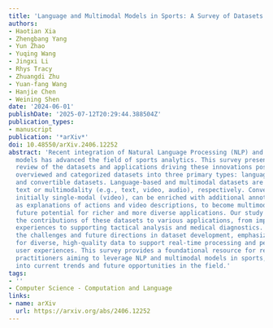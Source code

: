 ```yaml
---
title: 'Language and Multimodal Models in Sports: A Survey of Datasets and Applications'
authors:
- Haotian Xia
- Zhengbang Yang
- Yun Zhao
- Yuqing Wang
- Jingxi Li
- Rhys Tracy
- Zhuangdi Zhu
- Yuan-fang Wang
- Hanjie Chen
- Weining Shen
date: '2024-06-01'
publishDate: '2025-07-12T20:29:44.388504Z'
publication_types:
- manuscript
publication: '*arXiv*'
doi: 10.48550/arXiv.2406.12252
abstract: 'Recent integration of Natural Language Processing (NLP) and multimodal
  models has advanced the field of sports analytics. This survey presents a comprehensive
  review of the datasets and applications driving these innovations post-2020. We
  overviewed and categorized datasets into three primary types: language-based, multimodal,
  and convertible datasets. Language-based and multimodal datasets are for tasks involving
  text or multimodality (e.g., text, video, audio), respectively. Convertible datasets,
  initially single-modal (video), can be enriched with additional annotations, such
  as explanations of actions and video descriptions, to become multimodal, offering
  future potential for richer and more diverse applications. Our study highlights
  the contributions of these datasets to various applications, from improving fan
  experiences to supporting tactical analysis and medical diagnostics. We also discuss
  the challenges and future directions in dataset development, emphasizing the need
  for diverse, high-quality data to support real-time processing and personalized
  user experiences. This survey provides a foundational resource for researchers and
  practitioners aiming to leverage NLP and multimodal models in sports, offering insights
  into current trends and future opportunities in the field.'
tags:
- ''
- Computer Science - Computation and Language
links:
- name: arXiv
  url: https://arxiv.org/abs/2406.12252
---
```


